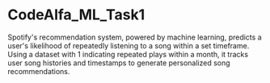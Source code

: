 # CodeAlfa_ML_Task1
Spotify's recommendation system, powered by machine  learning, predicts a user's likelihood of repeatedly listening to a  song within a set timeframe. Using a dataset with 1 indicating  repeated plays within a month, it tracks user song histories and  timestamps to generate personalized song recommendations.
